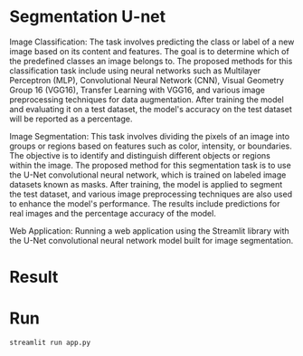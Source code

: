 # Segmentation U-net
Image Classification: The task involves predicting the class or label of a new image based on its content and features. The goal is to determine which of the predefined classes an image belongs to. The proposed methods for this classification task include using neural networks such as Multilayer Perceptron (MLP), Convolutional Neural Network (CNN), Visual Geometry Group 16 (VGG16), Transfer Learning with VGG16, and various image preprocessing techniques for data augmentation. After training the model and evaluating it on a test dataset, the model's accuracy on the test dataset will be reported as a percentage.

Image Segmentation: This task involves dividing the pixels of an image into groups or regions based on features such as color, intensity, or boundaries. The objective is to identify and distinguish different objects or regions within the image. The proposed method for this segmentation task is to use the U-Net convolutional neural network, which is trained on labeled image datasets known as masks. After training, the model is applied to segment the test dataset, and various image preprocessing techniques are also used to enhance the model's performance. The results include predictions for real images and the percentage accuracy of the model.

Web Application: Running a web application using the Streamlit library with the U-Net convolutional neural network model built for image segmentation.

# Result


# Run
```plaintext
streamlit run app.py

